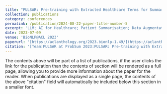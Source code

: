 ```yaml
---
title: "PULSAR: Pre-training with Extracted Healthcare Terms for Summarising Patients’ Problems and Data Augmentation with Black-box Large Language Models"
collection: publications
category: conferences
permalink: /publication/2024-08-22-paper-title-number-5
excerpt: 'LLM; AI for Healthcare; Patient Summarisation; Data Augmentation'
date: 2023-07-09
venue: 'BioNLP@ACL 2023'
paperurl: '[https://aclanthology.org/2023.bionlp-1.49/](https://aclanthology.org/2023.bionlp-1.49/)'
citation: '[Team:PULSAR at ProbSum 2023:PULSAR: Pre-training with Extracted Healthcare Terms for Summarising Patients’ Problems and Data Augmentation with Black-box Large Language Models](https://aclanthology.org/2023.bionlp-1.49) (Li et al., BioNLP 2023)'
---
```


The contents above will be part of a list of publications, if the user clicks the link for the publication than the contents of section will be rendered as a full page, allowing you to provide more information about the paper for the reader. When publications are displayed as a single page, the contents of the above "citation" field will automatically be included below this section in a smaller font.
